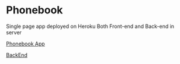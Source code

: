 # Phonebook

Single page app deployed on Heroku
Both Front-end and Back-end in server

[Phonebook App](https://juanescacha-phonebook.herokuapp.com/)

[BackEnd](https://juanescacha-phonebook.herokuapp.com/api/persons)
